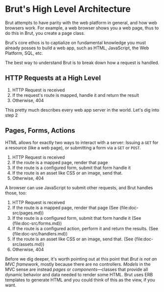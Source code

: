 # Brut's High Level Architecture

Brut attempts to have parity with the web platform in general, and how web browsers work.  For example, a web browser shows you a web
page, thus to do this in Brut, you create a page class.

Brut's core ethos is to captialize on fundamental knowledge you must already posses to build a web app, such as HTML, JavaScript, the
Web Platform, SQL, etc.

The best way to understand Brut is to break down how a request is handled.

## HTTP Requests at a High Level

1. HTTP Request is received
2. If the request's route is mapped, handle it and return the result
3. Otherwise, 404

This pretty much describes every web app server in the world.  Let's dig into step 2

## Pages, Forms, Actions

HTML allows for exactly two ways to interact with a server: Issuing a `GET` for a resource (like a web page), or submitting a form via
a `GET` or `POST`.

1. HTTP Request is received
2. If the route is a mapped page, render that page
3. If the route is a configured form, submit that form handle it
4. If the route is an asset like CSS or an image, send that.
5. Otherwise, 404

A browser can use JavaScript to submit other requests, and Brut handles those, too:

1. HTTP Request is received
2. If the route is a mapped page, render that page (See {file:doc-src/pages.md})
3. If the route is a configured form, submit that form handle it (See {file:doc-src/forms.md})
4. If the route is a configured action, perform it and return the results. (See {file:doc-src/handlers.md})
5. If the route is an asset like CSS or an image, send that. (See {file:doc-src/assets.md})
6. Otherwise, 404

Before we dig deeper, it's worth pointing out at this point that *Brut is not an MVC framework*, mostly because there are no
controllers.  *Models* in the MVC sense are instead *pages* or *components*—classes that provide all dynamic behavior and data needed
to render some HTML.  Brut uses ERB templates to generate HTML and you could think of this as the view, if you want.


